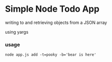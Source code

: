 # Simple Node Todo App

writing to and retrieving objects from a JSON array

using yargs

### usage

    node app.js add -t=pooky -b='bear is here'